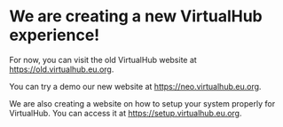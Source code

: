 # We are creating a new VirtualHub experience!

For now, you can visit the old VirtualHub website at <https://old.virtualhub.eu.org>.

You can try a demo our new website at <https://neo.virtualhub.eu.org>.

We are also creating a website on how to setup your system properly for VirtualHub. You can access it at <https://setup.virtualhub.eu.org>.
